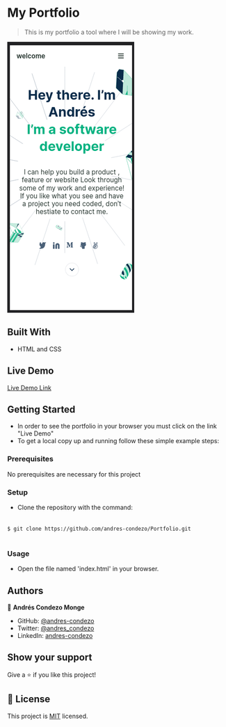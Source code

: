 # My Portfolio

>	This is my portfolio a tool where I will be showing my work.

![screenshot](./img/screenshot.png)


## Built With

- HTML and CSS

## Live Demo

[Live Demo Link](https://andres-condezo.github.io/Portfolio/)


## Getting Started

- In order to see the portfolio in your browser you must click on the link "Live Demo"
- To get a local copy up and running follow these simple example steps:

### Prerequisites

No prerequisites are necessary for this project

### Setup

- Clone the repository with the command:

<code>
$ git clone https://github.com/andres-condezo/Portfolio.git
	</code>

### Usage
- Open the file named 'index.html' in your browser.


## Authors

👤 **Andrés Condezo Monge**

- GitHub: [@andres-condezo](https://github.com/andres-condezo)
- Twitter: [@andres_condezo](https://twitter.com/andres_condezo)
- LinkedIn: [andres-condezo](https://linkedin.com/in/andres-condezo)

## Show your support

Give a ⭐️ if you like this project!

## 📝 License

This project is [MIT](./MIT.md) licensed.
